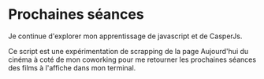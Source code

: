 # Prochaines séances

Je continue d'explorer mon apprentissage de javascript et de CasperJs.

Ce script est une expérimentation de scrapping de la page Aujourd'hui du cinéma à coté de mon coworking pour me retourner les prochaines séances des films à l'affiche dans mon terminal.

